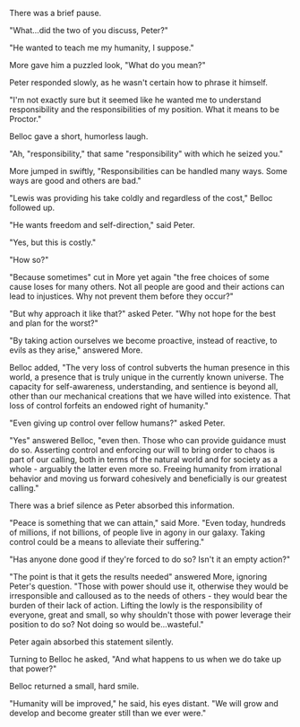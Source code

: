 There was a brief pause.

"What...did the two of you discuss, Peter?"

"He wanted to teach me my humanity, I suppose."

More gave him a puzzled look, "What do you mean?"

Peter responded slowly, as he wasn't certain how to phrase it himself.

"I'm not exactly sure but it seemed like he wanted me to understand responsibility and the responsibilities of my position. What it means to be Proctor."

Belloc gave a short, humorless laugh.

"Ah, "responsibility," that same "responsibility" with which he seized you."

More jumped in swiftly, "Responsibilities can be handled many ways. Some ways are good and others are bad."

"Lewis was providing his take coldly and regardless of the cost," Belloc followed up.

"He wants freedom and self-direction," said Peter.

"Yes, but this is costly."

"How so?"

"Because sometimes" cut in More yet again "the free choices of some cause loses for many others. Not all people are good and their actions can lead to injustices. Why not prevent them before they occur?"

"But why approach it like that?" asked Peter. "Why not hope for the best and plan for the worst?"

"By taking action ourselves we become proactive, instead of reactive, to evils as they arise," answered More.

Belloc added, "The very loss of control subverts the human presence in this world, a presence that is truly unique in the currently known universe. The capacity for self-awareness, understanding, and sentience is beyond all, other than our mechanical creations that we have willed into existence. That loss of control forfeits an endowed right of humanity."

"Even giving up control over fellow humans?" asked Peter.

"Yes" answered Belloc, "even then. Those who can provide guidance must do so. Asserting control and enforcing our will to bring order to chaos is part of our calling, both in terms of the natural world and for society as a whole - arguably the latter even more so. Freeing humanity from irrational behavior and moving us forward cohesively and beneficially is our greatest calling."

There was a brief silence as Peter absorbed this information.

"Peace is something that we can attain," said More. "Even today, hundreds of millions, if not billions, of people live in agony in our galaxy. Taking control could be a means to alleviate their suffering."

"Has anyone done good if they're forced to do so? Isn't it an empty action?"

"The point is that it gets the results needed" answered More, ignoring Peter's question. "Those with power should use it, otherwise they would be irresponsible and calloused as to the needs of others - they would bear the burden of their lack of action. Lifting the lowly is the responsibility of everyone, great and small, so why shouldn't those with power leverage their position to do so? Not doing so would be...wasteful."

Peter again absorbed this statement silently.

Turning to Belloc he asked, "And what happens to us when we do take up that power?"

Belloc returned a small, hard smile.

"Humanity will be improved," he said, his eyes distant. "We will grow and develop and become greater still than we ever were."
